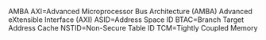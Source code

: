 
AMBA AXI=Advanced Microprocessor Bus Architecture (AMBA) Advanced eXtensible Interface (AXI)
ASID=Address Space ID
BTAC=Branch Target Address Cache
NSTID=Non-Secure Table ID
TCM=Tightly Coupled Memory
